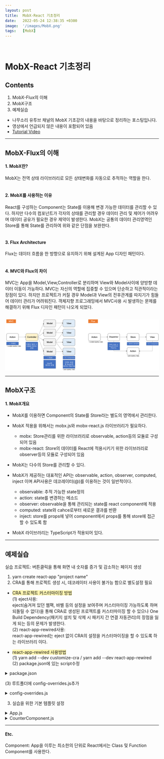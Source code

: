 ```yaml
---
layout: post
title:  MobX-React 기초정리
date:   2022-05-24 12:38:35 +0300
image:  '/images/MobX.png'
tags:   [MobX]
---
```

<br/>

# MobX-React 기초정리<br/>
## Contents <br/>
1. MobX-Flux의 이해<br/>
2. MobX구조<br/>
3. 예제실습<br/>

* 나무소리 유투브 채널의 MobX 기초강의 내용을 바탕으로 정리하는 포스팅입니다. <br/>
* 영상에서 언급되지 않은 내용이 포함되어 있음<br/>
* [Tutorial Video](https://youtu.be/NwbZmhE2Blc)<br/>

___

## MobX-Flux의 이해<br/>
#### 1. MobX란? <br/>
MobX는 전역 상태 라이브러리로 모든 상태변화를 자동으로 추적하는 역할을 한다.<br/><br/>

#### 2. MobX를 사용하는 이유 <br/>
React를 구성하는 Component는 State를 이용해 변경 가능한 데이터를 관리할 수 있다. 하지만 다수의 컴포넌트가 각자의 상태를 관리할 경우 데이터 관리 및 제어가 어려우며 데이터 공유가 필요한 경우 제약이 발생한다. MobX는 공통의 데이터 관리영역인 Store를 통해 State를 관리하여 위와 같은 단점을 보완한다.<br/><br/>

#### 3. Flux Architecture <br/>
Flux는 데이터 흐름을 한 방향으로 유지하기 위해 설계된 App 디자인 패턴이다.<br/><br/>

#### 4. MVC와 Flux의 차이<br/>
MVC는 App을 Model,View,Controller로 분리하며 View와 Model사이에 양방향 데이터 이동이 가능하다. MVC는 자신의 역할에 집중할 수 있으며 단순하고 직관적이라는 장점이 있다. 하지만 프로젝트가 커질 경우 Model과 View의 전후관계를 따지기가 힘들어 데이터 관리가 어려워진다. 객체지향 프로그래밍에서 MVC사용 시 발생하는 문제를 해결하기 위해 Flux 디자인 패턴이 나오게 되었다.<br/><br/>

<img src="/images/Posting/MobX/MVC_Flux.png" alt="Model(로직과 관련된 모든 데이터를 포함), View(사용자에게 데이터를 표현하거나 유저와 상호작용을 처리), Controller(모델과 뷰 구성요소간의 인터페이스 (ex. 클릭이벤트 발생 시 컨트롤러를 통해 Model에 해당 데이터 반영))">

___

## MobX구조<br/>
#### 1. MobX개요 <br/>
- MobX를 이용하면 Component의 State를 Store라는 별도의 영역에서 관리한다.<br/>
- MobX 적용을 위해서는 mobx.js와 mobx-react.js 라이브러리가 필요하다.<br/>
  * <span style='background-color:#f6f8fa'>mobx:</span> Store관리를 위한 라이브러리로 observable, action등의 모듈로 구성되어 있음<br/>
  * <span style='background-color:#f6f8fa'>mobx-react:</span> Store의 데이터를 React에 적용시키기 위한 라이브러리로 observer등의 모듈로 구성되어 있음<br/>

- MobX는 다수의 Store를 관리할 수 있다.<br/>
- MobX가 제공하는 대표적인 API는 observable, action, observer, computed, inject 이며 API사용은 데코레이터(@)를 이용하는 것이 일반적이다.<br/>
  * <span style='background-color:#f6f8fa'>observable:</span> 추적 가능한 state정의<br/>
  * <span style='background-color:#f6f8fa'>action:</span> state를 변경하는 메소드<br/>
  * <span style='background-color:#f6f8fa'>observer:</span> observable을 통해 관리되는 state를 react component에 적용<br/>
  * <span style='background-color:#f6f8fa'>computed:</span> state와 cahce로부터 새로운 결과를 반환<br/>
  * <span style='background-color:#f6f8fa'>inject:</span> store를 props에 넣어 component에서 props를 통해 store에 접근할 수 있도록 함<br/>

- MobX 라이브러리는 TypeScript가 적용되어 있다.<br/>

___

## 예제실습<br/>
실습 프로젝트: 버튼클릭을 통해 화면 내 숫자를 증가 및 감소하는 페이지 생성<br/>

1. yarn create react-app "project name"<br/>
2. CRA를 통해 프로젝트 생성 시, 데코레이터 사용이 불가능 함으로 별도설정 필요<br/>
* <span style='background-color:#fff5b1'>CRA 프로젝트 커스터마이징 방법</span><br/>
(1) eject사용:<br/>
  eject(숨겨져 있던 웹팩, 바벨 등의 설정을 보여주며 커스터마이징 가능하도록 하며 되돌릴 수 없다)을 통해 CRA로 생성된 프로젝트를 커스터마이징 할 수 있으나 One Build Dependency(패키지 설치 및 삭제 시 패키지 간 연결 자동관리)의 장점을 잃게 되는 등의 문제가 발생한다.<br/>
(2) react-app-rewired사용:<br/>
  react-app-rewired는 eject 없이 CRA의 설정을 커스터마이징을 할 수 있도록 하는 라이브러리 이다.<br/>

* <span style='background-color:#fff5b1'>react-app-rewired 사용방법</span><br/>
(1) yarn add --dev customize-cra / yarn add --dev react-app-rewired<br/>
(2) package.json에 있는 script수정<br/>
<details>
<summary>package.json</summary>
<div markdown="1">

```javascript
  "scripts": {
  "start": "react-app-rewired start",
  "build": "react-app-rewired build",
  "test": "react-app-rewired test --env=jsdom",
  "eject": "react-scripts eject",}
```
</div>
</details>

(3) 루트폴더에 config-overrides.js추가
<details>
<summary>config-overrides.js</summary>
<div markdown="1">

```javascript
  const { 
    addDecoratorsLegacy, // decorator를 사용할 수 있도록 해주는 config
    disableEsLint,
    override,
  } = require("customize-cra");

  // 사용자 정의 웹팩 설정
  module.exports = {
    webpack: override(
      disableEsLint(),
      addDecoratorsLegacy()
    ),
  };
```
</div>
</details>

3. 실습을 위한 기본 템플릿 설정
<details>
<summary>App.js</summary>
<div markdown="1">

```javascript
import React, { Component } from 'react';
import CounterComponent from './component/CounterComponent';

class App extends Component {
  render(){
    return (
      <div>
        <CounterComponent />
      </div>
  );
  }
}

export default App;
```
</div>
</details>

<details>
<summary>CounterComponent.js</summary>
<div markdown="1">

```javascript
import React, { Component } from 'react';
import { Button, Box } from '@material-ui/core';

class CounterComponent extends Component {

  render(){
    return(
      <div>
        <Button variant='contained' color='primary' size='large'> - </Button>        
        
        <Box component='span' m={5}> 0 </Box>
        
        <Button variant='contained' color='primary' size='large'> + </Button>
      </div>
    )
  }
}

export default CounterComponent;
```
</div>
</details>
  
  

___

#### Etc. <br/>
Component: App을 이루는 최소한의 단위로 React에서는 Class 및 Function Component를 사용한다. <br/>
